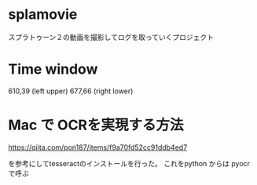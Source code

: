 # splamovie
スプラトゥーン２の動画を撮影してログを取っていくプロジェクト


# Time window
610,39 (left upper)
677,66 (right lower)

# Mac で OCRを実現する方法
https://qiita.com/pon187/items/f9a70fd52cc91ddb4ed7

を参考にしてtesseractのインストールを行った。
これをpython からは pyocr で呼ぶ